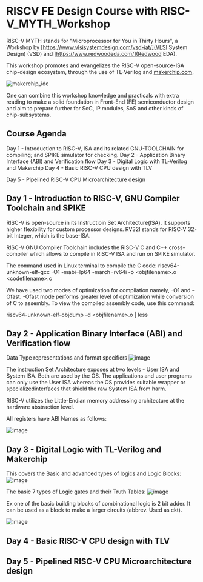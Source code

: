 # RISCV FE Design Course with RISC-V_MYTH_Workshop
RISC-V MYTH stands for "Microprocessor for You in Thirty Hours", a Workshop by [https://www.vlsisystemdesign.com/vsd-iat/](VLSI System Design) (VSD) and 
[https://www.redwoodeda.com/](Redwood EDA). 

This workshop promotes and evangelizes the RISC-V open-source-ISA chip-design ecosystem, through the use of TL-Verilog and [makerchip.com](Makerchip). 

![makerchip_ide](https://github.com/user-attachments/assets/672c7cec-d992-4bcf-8585-39f547a6e207)

One can combine this workshop knowledge and practicals with extra reading to make a solid foundation in
Front-End (FE) semiconductor design and aim to prepare further for SoC, IP modules, SoS and other kinds of chip-subsystems.

## Course Agenda
Day 1 - Introduction to RISC-V, ISA and its related GNU-TOOLCHAIN for compiling; and SPIKE simulator for checking.
Day 2 - Application Binary Interface (ABI) and Verification flow
Day 3 - Digital Logic with TL-Verilog and Makerchip
Day 4 - Basic RISC-V CPU design with TLV

Day 5 - Pipelined RISC-V CPU Microarchitecture design

## Day 1 - Introduction to RISC-V, GNU Compiler Toolchain and SPIKE 
RISC-V is open-source in its Instructioin Set Architecture(ISA). It supports higher flexibility for custom processor designs. 
RV32I stands for RISC-V 32-bit Integer, which is the base-ISA. 

RISC-V GNU Compiler Toolchain includes the RISC-V C and C++ cross-compiler which allows to compile in RISC-V ISA and run on SPIKE simulator.

The command used in Linux terminal to compile the C code:
  riscv64-unknown-elf-gcc -O1 -mabi=lp64 -march=rv64i -o \<objfilename>.o \<codefilename>.c
  
We have used two modes of optimization for compilation namely, -O1 and -Ofast. -Ofast mode performs greater level of optimization while conversion of C to assembly.
To view the compiled assembly code, use this command:

riscv64-unknown-elf-objdump -d \<objfilename>.o | less


## Day 2 - Application Binary Interface (ABI) and Verification flow

Data Type representations and format specifiers
![image](https://github.com/user-attachments/assets/11cc3a62-c639-49e1-ae8c-f208a3f0d6e6)

The instruction Set Architecture exposes at two levels - User ISA and System ISA.  Both are used by the OS.
The applications and user programs can only use the User ISA whereas the OS provides suitable wrapper or specializedinterfaces that shield the raw System ISA from harm.

RISC-V utilizes the Little-Endian memory addressing architecture at the hardware abstraction level.

All registers have ABI Names as follows:

![image](https://github.com/user-attachments/assets/47c6275f-6d96-45b3-a1a2-3735f8b17e08)


## Day 3 - Digital Logic with TL-Verilog and Makerchip

This covers the Basic and advanced types of logics and Logic Blocks:
![image](https://github.com/user-attachments/assets/97700835-d0ad-44d7-b9cd-dfbe9f1b0339)

The basic 7 types of Logic gates and their Truth Tables:
![image](https://github.com/user-attachments/assets/e1c33408-5b73-4b0e-b874-5423dc4991b6)

Ex one of the basic building blocks of combinational logic is  2 bit adder.  It can be used as a block to make a larger circuits (abbrev. Used as ckt).

![image](https://github.com/user-attachments/assets/183e1b2b-8cfd-4572-a48a-db1438e53807)


## Day 4 - Basic RISC-V CPU design with TLV



## Day 5 - Pipelined RISC-V CPU Microarchitecture design


